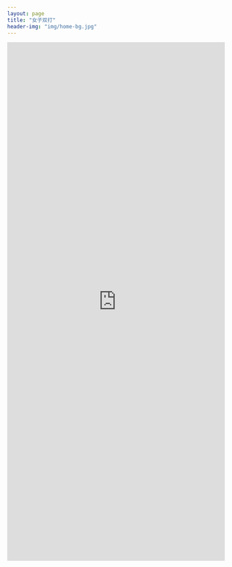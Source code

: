 ```yaml
---
layout: page
title: "女子双打"
header-img: "img/home-bg.jpg"
---
```


<iframe src="https://challonge.com/actc2018_doublesw/module" width="100%" height="1200" frameborder="0" scrolling="auto" allowtransparency="true"></iframe>
